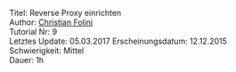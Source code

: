 Titel: Reverse Proxy einrichten  
Author: <a href="mailto:christian.folini@netnea.com">Christian Folini</a>  
Tutorial Nr: 9  
Letztes Update: 05.03.2017
Erscheinungsdatum: 12.12.2015  
Schwierigkeit: Mittel  
Dauer: 1h  
